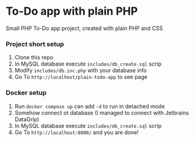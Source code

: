 
# To-Do app with plain PHP

Small PHP To-Do app project, created with plain PHP and CSS

### Project short setup

1. Clone this repo
2. In MySQL database execute `includes/db_create.sql` scrip
3. Modify `includes/db.inc.php` with your database info
4. Go To `http://localhost/plain-todo-app` to see page

### Docker setup

1. Run `docker compose up` can add `-d` to run in detached mode
2. Somehow connect ot database (I managed to connect with Jetbrains DataGrip)
3. In MySQL database execute `includes/db_create.sql` scrip
4. Go To `http://localhost:8000/` and you are done!